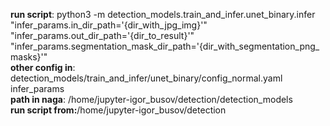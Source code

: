 **run script**: python3 -m detection_models.train_and_infer.unet_binary.infer "infer_params.in_dir_path='{dir_with_jpg_img}'" "infer_params.out_dir_path='{dir_to_result}'" "infer_params.segmentation_mask_dir_path='{dir_with_segmentation_png_masks}'"  
**other config in**: detection_models/train_and_infer/unet_binary/config_normal.yaml infer_params  
**path in naga**: /home/jupyter-igor_busov/detection/detection_models  
**run script from:**/home/jupyter-igor_busov/detection

